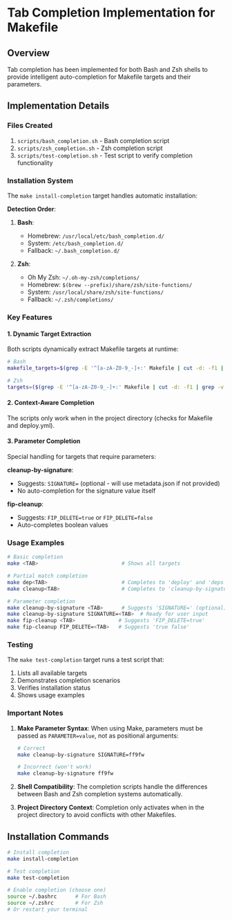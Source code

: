 # Tab Completion Implementation for Makefile

## Overview
Tab completion has been implemented for both Bash and Zsh shells to provide intelligent auto-completion for Makefile targets and their parameters.

## Implementation Details

### Files Created
1. `scripts/bash_completion.sh` - Bash completion script
2. `scripts/zsh_completion.sh` - Zsh completion script
3. `scripts/test-completion.sh` - Test script to verify completion functionality

### Installation System
The `make install-completion` target handles automatic installation:

**Detection Order**:
1. **Bash**:
   - Homebrew: `/usr/local/etc/bash_completion.d/`
   - System: `/etc/bash_completion.d/`
   - Fallback: `~/.bash_completion.d/`

2. **Zsh**:
   - Oh My Zsh: `~/.oh-my-zsh/completions/`
   - Homebrew: `$(brew --prefix)/share/zsh/site-functions/`
   - System: `/usr/local/share/zsh/site-functions/`
   - Fallback: `~/.zsh/completions/`

### Key Features

#### 1. Dynamic Target Extraction
Both scripts dynamically extract Makefile targets at runtime:
```bash
# Bash
makefile_targets=$(grep -E '^[a-zA-Z0-9_-]+:' Makefile | cut -d: -f1 | grep -v '^\.PHONY' | sort -u)

# Zsh
targets=($(grep -E '^[a-zA-Z0-9_-]+:' Makefile | cut -d: -f1 | grep -v '^\.PHONY' | sort -u))
```

#### 2. Context-Aware Completion
The scripts only work when in the project directory (checks for Makefile and deploy.yml).

#### 3. Parameter Completion
Special handling for targets that require parameters:

**cleanup-by-signature**:
- Suggests: `SIGNATURE=` (optional - will use metadata.json if not provided)
- No auto-completion for the signature value itself

**fip-cleanup**:
- Suggests: `FIP_DELETE=true` or `FIP_DELETE=false`
- Auto-completes boolean values

### Usage Examples

```bash
# Basic completion
make <TAB>                           # Shows all targets

# Partial match completion
make dep<TAB>                        # Completes to 'deploy' and 'deps'
make cleanup<TAB>                    # Completes to 'cleanup-by-signature'

# Parameter completion
make cleanup-by-signature <TAB>      # Suggests 'SIGNATURE=' (optional)
make cleanup-by-signature SIGNATURE=<TAB>  # Ready for user input
make fip-cleanup <TAB>              # Suggests 'FIP_DELETE=true'
make fip-cleanup FIP_DELETE=<TAB>   # Suggests 'true false'
```

### Testing

The `make test-completion` target runs a test script that:
1. Lists all available targets
2. Demonstrates completion scenarios
3. Verifies installation status
4. Shows usage examples

### Important Notes

1. **Make Parameter Syntax**: When using Make, parameters must be passed as `PARAMETER=value`, not as positional arguments:
   ```bash
   # Correct
   make cleanup-by-signature SIGNATURE=ff9fw

   # Incorrect (won't work)
   make cleanup-by-signature ff9fw
   ```

2. **Shell Compatibility**: The completion scripts handle the differences between Bash and Zsh completion systems automatically.

3. **Project Directory Context**: Completion only activates when in the project directory to avoid conflicts with other Makefiles.

## Installation Commands

```bash
# Install completion
make install-completion

# Test completion
make test-completion

# Enable completion (choose one)
source ~/.bashrc      # For Bash
source ~/.zshrc       # For Zsh
# Or restart your terminal
```